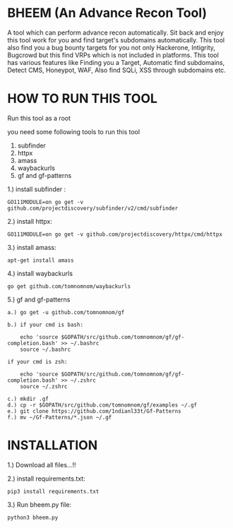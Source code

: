 # BHEEM (An Advance Recon Tool)
A tool which can perform advance recon automatically. Sit back and enjoy this tool work for you and find target's subdomains automatically. This tool also find you a bug bounty targets for you not only Hackerone, Intigrity, Bugcrowd but this find VRPs which is not included in platforms. This tool has various features like Finding you a Target, Automatic find subdomains, Detect CMS, Honeypot, WAF, Also find SQLi, XSS through subdomains etc.

# HOW TO RUN THIS TOOL

Run this tool as a root

you need some following tools to run this tool

1. subfinder
2. httpx
3. amass
4. waybackurls
5. gf and gf-patterns

1.) install subfinder : 
	
	GO111MODULE=on go get -v github.com/projectdiscovery/subfinder/v2/cmd/subfinder

2.) install httpx:

	GO111MODULE=on go get -v github.com/projectdiscovery/httpx/cmd/httpx

3.) install amass:
	
	apt-get install amass

4.) install waybackurls

	go get github.com/tomnomnom/waybackurls

5.) gf and gf-patterns

	a.) go get -u github.com/tomnomnom/gf
	
	b.) if your cmd is bash:
		
		echo 'source $GOPATH/src/github.com/tomnomnom/gf/gf-completion.bash' >> ~/.bashrc
		source ~/.bashrc
	
	if your cmd is zsh:

		echo 'source $GOPATH/src/github.com/tomnomnom/gf/gf-completion.bash' >> ~/.zshrc
		source ~/.zshrc

	c.) mkdir .gf
	d.) cp -r $GOPATH/src/github.com/tomnomnom/gf/examples ~/.gf
	e.) git clone https://github.com/1ndianl33t/Gf-Patterns
	f.) mv ~/Gf-Patterns/*.json ~/.gf 	
  
# INSTALLATION

1.) Download all files...!!

2.) install requirements.txt:

    pip3 install requirements.txt

3.) Run bheem.py file:

    python3 bheem.py

